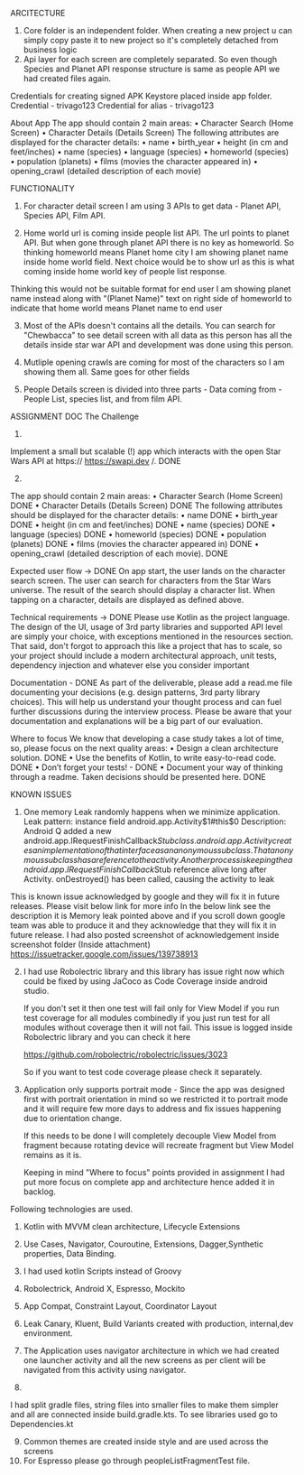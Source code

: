 ARCITECTURE
1. Core folder is an independent folder. When creating a new project u can simply copy paste it to new project so it's completely detached from business logic
2. Api layer for each screen are completely separated. So even though Species and Planet API response structure is same as people API we had created files again.

Credentials for creating signed APK
Keystore placed inside app folder.
Credential - trivago123
Credential for alias - trivago123

About App
The app should contain 2 main areas:
• Character Search (Home Screen)
• Character Details (Details Screen)
The following attributes are displayed for the character details:
• name
• birth_year
• height (in cm and feet/inches)
• name (species)
• language (species)
• homeworld (species)
• population (planets)
• films (movies the character appeared in)
• opening_crawl (detailed description of each movie)




FUNCTIONALITY
1. For character detail screen I am using 3 APIs to get data - Planet API, Species API, Film API.

2. Home world url is coming inside people list API. The url points to planet API. But when gone through planet API there is no key as homeworld.
 So thinking homeworld means Planet home city I am showing planet name inside home world field. Next choice would be to show url as this is what coming inside home world key of people list response.

Thinking this would not be suitable format for end user I am showing planet name instead along with "(Planet Name)" text on right side of homeworld to indicate that home world means Planet name to end user

3. Most of the APIs doesn't contains all the details. You can search for "Chewbacca" to see detail screen with all data as this person has all the details inside star war API and development was done using this person.

4. Mutliple opening crawls are coming for most of the characters so I am showing them all. Same goes for other fields

5. People Details screen is divided into three parts - Data coming from - People List, species list, and from film API.




ASSIGNMENT DOC
The Challenge

1.
Implement a small but scalable (!) app which interacts with the open Star Wars API at https://
https://swapi.dev /.
DONE

2.
The app should contain 2 main areas:
• Character Search (Home Screen) DONE
• Character Details (Details Screen) DONE
The following attributes should be displayed for the character details:
• name DONE
• birth_year DONE
• height (in cm and feet/inches) DONE
• name (species) DONE
• language (species) DONE
• homeworld (species) DONE
• population (planets) DONE
• films (movies the character appeared in) DONE
• opening_crawl (detailed description of each movie). DONE

Expected user flow -> DONE
On app start, the user lands on the character search screen.
The user can search for characters from the Star Wars universe. The result of the search should
display a character list.
When tapping on a character, details are displayed as defined above.


Technical requirements -> DONE
Please use Kotlin as the project language. The design of the UI, usage of 3rd party libraries and
supported API level are simply your choice, with exceptions mentioned in the resources section.
That said, don't forgot to approach this like a project that has to scale, so your project should
include a modern architectural approach, unit tests, dependency injection and whatever else
you consider important

Documentation - DONE
As part of the deliverable, please add a read.me file documenting your decisions (e.g. design
patterns, 3rd party library choices). This will help us understand your thought process and can
fuel further discussions during the interview process. Please be aware that your documentation
and explanations will be a big part of our evaluation.


Where to focus
We know that developing a case study takes a lot of time, so, please focus on the next quality
areas:
• Design a clean architecture solution. DONE
• Use the benefits of Kotlin, to write easy-to-read code. DONE
• Don’t forget your tests! - DONE
• Document your way of thinking through a readme. Taken decisions should
be presented here. DONE



KNOWN ISSUES
1. One memory Leak randomly happens when we minimize application.
Leak pattern: instance field android.app.Activity$1#this$0
    Description: Android Q added a new android.app.IRequestFinishCallback$Stub class. android.app.Activity creates an
    implementation of that interface as an anonymous subclass. That anonymous subclass has a reference to the activity.
    Another process is keeping the android.app.IRequestFinishCallback$Stub reference alive long after Activity.
    onDestroyed() has been called, causing the activity to leak

This is known issue acknowledged by google and they will fix it in future releases. Please visit below link for more info
In the below link see the description it is Memory leak pointed above and if you scroll down google team was able to produce it and they acknowledge
that they will fix it in future release. I had also posted screenshot of acknowledgement inside screenshot folder (Inside attachment)
https://issuetracker.google.com/issues/139738913


2. I had use Robolectric library and this library has issue right now which
   could be fixed by using JaCoco as Code Coverage inside android studio.

   If you don't set it then one test will fail only for View Model if you run test coverage for all modules combinedly if you just run test for all modules without coverage then it will not fail. This issue is logged inside Robolectric library and you can check it here

   https://github.com/robolectric/robolectric/issues/3023

   So if you want to test code coverage please check it separately.

3.  Application only supports portrait mode - Since the app was designed first with portrait orientation in mind so we restricted it to portrait mode and it will require few more days to address and fix issues happening due to orientation  change.

    If this needs to be done I will completely decouple View Model from fragment because rotating device will recreate fragment but View Model remains as it is.

    Keeping in mind "Where to focus" points provided in assignment I had put more focus on complete app and architecture hence added it in backlog.




Following technologies are used.
1. Kotlin with MVVM clean architecture, Lifecycle Extensions
2. Use Cases, Navigator, Couroutine, Extensions, Dagger,Synthetic properties, Data Binding.
3. I had used kotlin Scripts instead of Groovy
4. Robolectrick, Android X, Espresso, Mockito
5. App Compat, Constraint Layout, Coordinator Layout
6. Leak Canary, Kluent, Build Variants created with production, internal,dev environment.

7. The Application uses navigator architecture in which we had created one launcher activity and all the new screens as per client will be navigated from this activity using navigator.

8.
I had split gradle files, string files into smaller files to make them
simpler and all are connected inside build.gradle.kts. To see libraries
 used go to Dependencies.kt

9. Common themes are created inside style and are used across the screens
10. For Espresso please go through peopleListFragmentTest file.




